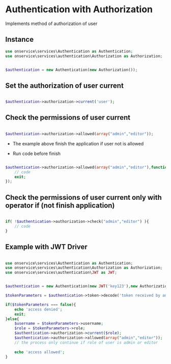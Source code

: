 
# Authentication with Authorization
Implements method of authorization of user



## Instance 


```php
use onservice\services\Authentication as Authentication;
use onservice\services\authentication\Authorization as Authorization;


$authentication = new Authentication(new Authorization());
```

## Set the authorization of user current

```php

$authentication->authorization->current('user');

```

## Check the permissions of user current

```php

$authentication->authorization->allowed(array("admin","editor"));

```

- The example above finish the application if user not is allowed

- Run code before finish

```php

$authentication->authorization->allowed(array("admin","editor"),function(){
	// code
	exit;
});

```

## Check the permissions of user current only with operator if (not finish application)

```php

if( !$authentication->authorization->check("admin","editor") ){
	// code
}

```



## Example with JWT Driver 


```php

use onservice\services\Authentication as Authentication;
use onservice\services\authentication\Authorization as Authorization;
use onservice\services\authentication\JWT as JWT;


$authentication = new Authentication(new JWT('key123'),new Authorization());

$tokenParameters = $authentication->token->decode('token received by any parameter');

if($tokenParameters === false){
	echo 'access denied';
	exit;
}else{
	$username = $tokenParameters->username;
	$role = $tokenParameters->role;
	$authentication->authorization->current($role);
	$authentication->authorization->allowed(array("admin","editor"));
	// the process only continue if role of user is admin or editor
	
	echo 'access allowed';
}

```
